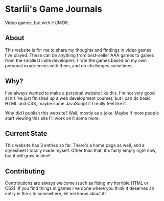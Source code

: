 # Starlii's Game Journals

Video games, but with HUMOR.

## About

This website is for me to share my thoughts and findings in video games I've played. These can be anything from best-seller AAA games to games from the smallest indie developers. I rate the games based on my own personal experiences with them, and do challenges sometimes.

## Why?

I've always wanted to make a personal website like this. I'm not very good at it (I've just finished up a web development course), but I can do basic HTML and CSS, maybe some JavaScript if I really feel like it.

Why did I publish this website? Well, mostly as a joke. Maybe if more people start viewing this site I'll work on it some more.

## Current State

This website has 3 entries so far. There's a home page as well, and a stylesheet I totally made myself. Other than that, it's fairly empty right now, but it will grow in time!

## Contributing

Contributions are always welcome (such as fixing my horrible HTML or CSS). If you find things in games I've done where you think it deserves an entry in the site somewhere, let me know about it!
